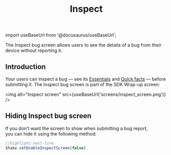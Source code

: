 ﻿---
id: inspect
title: Inspect
---
import useBaseUrl from '@docusaurus/useBaseUrl';

The Inspect bug screen allows users to see the details of a bug from their device without reporting it.

## Introduction
Your users can inspect a bug — see its [Essentials](/react/essentials.md) and [Quick facts](react/quick-facts.md) — before submitting it. The Inspect bug screen is part of the SDK Wrap-up screen:

<img
  alt="Inspect screen"
  src={useBaseUrl('screens/inspect_screen.png')}
/>

## Hiding Inspect bug screen
If you don’t want the screen to show when submitting a bug report,  
you can hide it using the following method:
```javascript
//highlight-next-line
Shake.setEnableInspectScreen(false)
```

